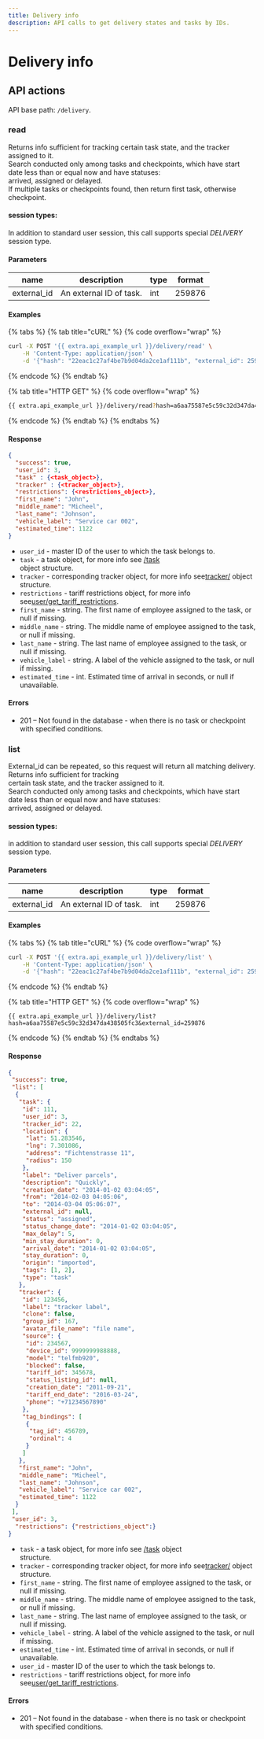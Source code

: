 ```yaml
---
title: Delivery info
description: API calls to get delivery states and tasks by IDs.
---
```


# Delivery info

## API actions

API base path: `/delivery`.

### read

Returns info sufficient for tracking certain task state, and the tracker assigned to it.\
Search conducted only among tasks and checkpoints, which have start date less than or equal now and have statuses:\
arrived, assigned or delayed.\
If multiple tasks or checkpoints found, then return first task, otherwise checkpoint.

#### session types:

In addition to standard user session, this call supports special _DELIVERY_ session type.

#### Parameters

| name         | description             | type | format |
| ------------ | ----------------------- | ---- | ------ |
| external\_id | An external ID of task. | int  | 259876 |

#### Examples

{% tabs %}
{% tab title="cURL" %}
{% code overflow="wrap" %}
```sh
curl -X POST '{{ extra.api_example_url }}/delivery/read' \
    -H 'Content-Type: application/json' \
    -d '{"hash": "22eac1c27af4be7b9d04da2ce1af111b", "external_id": 259876}'
```
{% endcode %}
{% endtab %}

{% tab title="HTTP GET" %}
{% code overflow="wrap" %}
```sh
{{ extra.api_example_url }}/delivery/read?hash=a6aa75587e5c59c32d347da438505fc3&external_id=259876
```
{% endcode %}
{% endtab %}
{% endtabs %}

#### Response

```json
{
  "success": true,
  "user_id": 3,
  "task" : {<task_object>},
  "tracker" : {<tracker_object>},
  "restrictions": {<restrictions_object>},
  "first_name": "John",
  "middle_name": "Micheel",
  "last_name": "Johnson",
  "vehicle_label": "Service car 002",
  "estimated_time": 1122
}
```

* `user_id` - master ID of the user to which the task belongs to.
* `task` - a task object, for more info see [/task](../../../introduction/resources/tracking/broken-reference/)\
  object structure.
* `tracker` - corresponding tracker object, for more info see[tracker/](../../../introduction/resources/tracking/broken-reference/) object structure.
* `restrictions` - tariff restrictions object, for more info see[user/get\_tariff\_restrictions](../../../introduction/resources/tracking/broken-reference/).
* `first_name` - string. The first name of employee assigned to the task, or null if missing.
* `middle_name` - string. The middle name of employee assigned to the task, or null if missing.
* `last_name` - string. The last name of employee assigned to the task, or null if missing.
* `vehicle_label` - string. A label of the vehicle assigned to the task, or null if missing.
* `estimated_time` - int. Estimated time of arrival in seconds, or null if unavailable.

#### Errors

* 201 – Not found in the database - when there is no task or checkpoint with specified conditions.

### list

External\_id can be repeated, so this request will return all matching delivery. Returns info sufficient for tracking\
certain task state, and the tracker assigned to it.\
Search conducted only among tasks and checkpoints, which have start date less than or equal now and have statuses:\
arrived, assigned or delayed.

#### session types:

in addition to standard user session, this call supports special _DELIVERY_ session type.

#### Parameters

| name         | description             | type | format |
| ------------ | ----------------------- | ---- | ------ |
| external\_id | An external ID of task. | int  | 259876 |

#### Examples

{% tabs %}
{% tab title="cURL" %}
{% code overflow="wrap" %}
```sh
curl -X POST '{{ extra.api_example_url }}/delivery/list' \
    -H 'Content-Type: application/json' \
    -d '{"hash": "22eac1c27af4be7b9d04da2ce1af111b", "external_id": 259876}'
```
{% endcode %}
{% endtab %}

{% tab title="HTTP GET" %}
{% code overflow="wrap" %}
```http
{{ extra.api_example_url }}/delivery/list?hash=a6aa75587e5c59c32d347da438505fc3&external_id=259876
```
{% endcode %}
{% endtab %}
{% endtabs %}

#### Response

```json
{
 "success": true,
 "list": [
  {
   "task": {
    "id": 111,
    "user_id": 3,
    "tracker_id": 22,
    "location": {
     "lat": 51.283546,
     "lng": 7.301086,
     "address": "Fichtenstrasse 11",
     "radius": 150
    },
    "label": "Deliver parcels",
    "description": "Quickly",
    "creation_date": "2014-01-02 03:04:05",
    "from": "2014-02-03 04:05:06",
    "to": "2014-03-04 05:06:07",
    "external_id": null,
    "status": "assigned",
    "status_change_date": "2014-01-02 03:04:05",
    "max_delay": 5,
    "min_stay_duration": 0,
    "arrival_date": "2014-01-02 03:04:05",
    "stay_duration": 0,
    "origin": "imported",
    "tags": [1, 2],
    "type": "task"
   },
   "tracker": {
    "id": 123456,
    "label": "tracker label",
    "clone": false,
    "group_id": 167,
    "avatar_file_name": "file name",
    "source": {
     "id": 234567,
     "device_id": 9999999988888,
     "model": "telfmb920",
     "blocked": false,
     "tariff_id": 345678,
     "status_listing_id": null,
     "creation_date": "2011-09-21",
     "tariff_end_date": "2016-03-24",
     "phone": "+71234567890"
    },
    "tag_bindings": [
     {
      "tag_id": 456789,
      "ordinal": 4
     }
    ]
   },
   "first_name": "John",
   "middle_name": "Micheel",
   "last_name": "Johnson",
   "vehicle_label": "Service car 002",
   "estimated_time": 1122
  }
 ],
 "user_id": 3,
  "restrictions": {"restrictions_object":}
}
```

* `task` - a task object, for more info see [/task](../../../introduction/resources/tracking/broken-reference/) object\
  structure.
* `tracker` - corresponding tracker object, for more info see[tracker/](../../../introduction/resources/tracking/broken-reference/) object structure.
* `first_name` - string. The first name of employee assigned to the task, or null if missing.
* `middle_name` - string. The middle name of employee assigned to the task, or null if missing.
* `last_name` - string. The last name of employee assigned to the task, or null if missing.
* `vehicle_label` - string. A label of the vehicle assigned to the task, or null if missing.
* `estimated_time` - int. Estimated time of arrival in seconds, or null if unavailable.
* `user_id` - master ID of the user to which the task belongs to.
* `restrictions` - tariff restrictions object, for more info see[user/get\_tariff\_restrictions](../../../introduction/resources/tracking/broken-reference/).

#### Errors

* 201 – Not found in the database - when there is no task or checkpoint with specified conditions.
